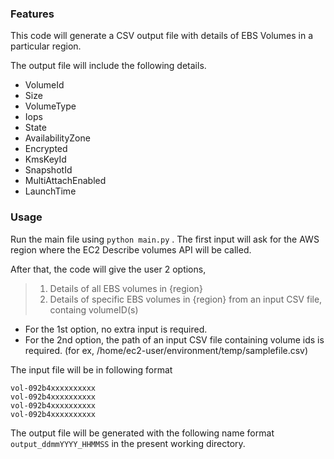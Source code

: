 ### Features

This code will generate a CSV output file with details of EBS Volumes in a particular region.

The output file will include the following details.

- VolumeId
- Size
- VolumeType
- Iops
- State
- AvailabilityZone
- Encrypted
- KmsKeyId
- SnapshotId
- MultiAttachEnabled
- LaunchTime

### Usage

Run the main file using `python main.py` . The first input will ask for the AWS region where the EC2 Describe volumes API will be called.

After that, the code will give the user 2 options,
> 1. Details of all EBS volumes in {region}
> 2. Details of specific EBS volumes in {region} from an input CSV file, containg volumeID(s)

- For the 1st option, no extra input is required.
- For the 2nd option, the path of an input CSV file containing volume ids is required. (for ex, /home/ec2-user/environment/temp/samplefile.csv)

The input file will be in following format
```
vol-092b4xxxxxxxxxx
vol-092b4xxxxxxxxxx
vol-092b4xxxxxxxxxx
vol-092b4xxxxxxxxxx
```

The output file will be generated with the following name format `output_ddmmYYYY_HHMMSS` in the present working directory.
